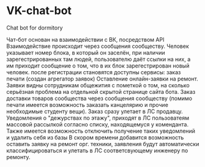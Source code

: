 # VK-chat-bot
Chat bot for dormitory

Чат-бот основан на взаимодействии с ВК, посредством API
Взаимодействие происходит через сообщения сообществу. Человек указывает номер блока, в который он заселён, при наличии зарегестрированных там людей, пользователю даёт ссылки на них, а им приходит сообщение о том, что в их блок зарегестрирован новый человек.
после регистрации становятся доступны сервисы: заказ печати (создан агрегатор заявок)
Оставление онлайн-заявки на ремонт. Заявки видны сотрудникам общежития с пометкой о том, на сколько серьёзная проблема на отдельной скрытой странице сайта бота.
Заказ доставки товаров сообщества через сообщения сообществу (помимо печати имеется возможность заказать канцелярию и прочие необходимые студенту вещи). Заказ сразу улетает в ЛС продавцу.
Уведомления о "дежурствах по этажу", приходят в ЛС пользоватеям массовой рассылкой согласно списку, находящемуся у коменданта.
Также имеется возможность отключить получение таких уведомлений и удалить себя из базы
В скором времени добавится возможность оставить заявку на ремонт орг. техники, заявления будут автоматически классифицироваться и улетать в ЛС соответсвующему инженеру по ремонту.
